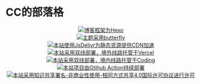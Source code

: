 # CC的部落格

<center>
<a target="_blank" href="https://hexo.io/"><img src="https://img.shields.io/badge/Frame-Hexo 5.3.0-blue?style=flat&logo=hexo" title="博客框架为Hexo"></a><br>
<a target="_blank" href="https://butterfly.js.org/"><img src="https://img.shields.io/badge/Theme-Butterfly 3.6.0 b1-6513df?style=flat&logo=bitdefender" title="主题采用butterfly"></a><br> 
<a target="_blank" href="https://metroui.org.ua/index.html "><img src="https://img.shields.io/badge/CDN-jsDelivr-orange?style=flat&logo=jsDelivr" title="本站使用JsDelivr为静态资源提供CDN加速"></a><br> 
<a target="_blank" href="https://vercel.com/ "><img src="https://img.shields.io/badge/Hosted-Vervel-brightgreen?style=flat&logo=Vercel" title="本站采用双线部署，境外线路托管于Vercel"></a><br> 
<a target="_blank" href="https://vercel.com/ "><img src="https://img.shields.io/badge/Hosted-Coding-0cedbe?style=flat&logo=Codio" title="本站采用双线部署，境内线路托管于Coding"></a><br> 
<a target="_blank" href="https://github.com/features/actions" rel="external nofollow noreferrer"><img title="本站项目由Gtihub Action持续部署" class="entered loading"src="https://img.shields.io/badge/Deploy-Github%20Action-d021d6?style=flat&amp;logo=Github%20Actions" data-ll-status="loading"></a><br> 
<a target="_blank" href="http://creativecommons.org/licenses/by-nc-sa/4.0/"><img src="https://img.shields.io/badge/Copyright-BY--NC--SA%204.0-d42328?style=flat&logo=C" title="本站采用知识共享署名-非商业性使用-相同方式共享4.0国际许可协议进行许可"></a>
</center>